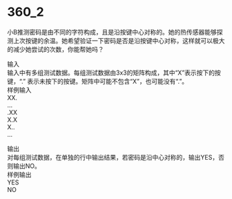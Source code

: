 # 360_2

小B推测密码是由不同的字符构成，且是沿按键中心对称的。她的热传感器能够探测上次按键的余温。她希望验证一下密码是否是沿按键中心对称，这样就可以极大的减少她尝试的次数，你能帮她吗？  


输入  
输入中有多组测试数据。每组测试数据由3x3的矩阵构成，其中“X”表示按下的按键，“.” 表示未按下的按键。矩阵中可能不包含“X”，也可能没有“.”。  
样例输入  
XX.  
...  
.XX  
X.X  
X..  
...  
  
输出  
对每组测试数据，在单独的行中输出结果，若密码是沿中心对称的，输出YES，否则输出NO。  
样例输出  
YES  
NO  
